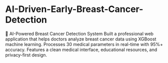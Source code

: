# AI-Driven-Early-Breast-Cancer-Detection
🏥 AI-Powered Breast Cancer Detection System Built a professional web application that helps doctors analyze breast cancer data using XGBoost machine learning. Processes 30 medical parameters in real-time with 95%+ accuracy. Features a clean medical interface, educational resources, and privacy-first design.
